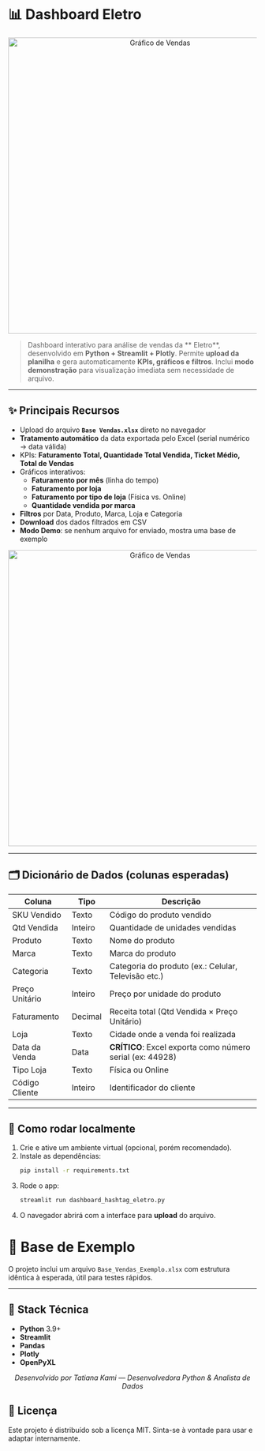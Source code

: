 # 📊 Dashboard  Eletro

<p align="center">
  <img src="./assets/dois.jpg" alt="Gráfico de Vendas" width="600">
</p>


> Dashboard interativo para análise de vendas da ** Eletro**, desenvolvido em **Python + Streamlit + Plotly**. Permite **upload da planilha** e gera automaticamente **KPIs, gráficos e filtros**. Inclui **modo demonstração** para visualização imediata sem necessidade de arquivo.

---

## ✨ Principais Recursos
- Upload do arquivo **`Base Vendas.xlsx`** direto no navegador
- **Tratamento automático** da data exportada pelo Excel (serial numérico → data válida)
- KPIs: **Faturamento Total, Quantidade Total Vendida, Ticket Médio, Total de Vendas**
- Gráficos interativos:
  - **Faturamento por mês** (linha do tempo)
  - **Faturamento por loja**
  - **Faturamento por tipo de loja** (Física vs. Online)
  - **Quantidade vendida por marca**
- **Filtros** por Data, Produto, Marca, Loja e Categoria
- **Download** dos dados filtrados em CSV
- **Modo Demo**: se nenhum arquivo for enviado, mostra uma base de exemplo


<p align="center">
  <img src="assets/dois.jpg" alt="Gráfico de Vendas" width="600">
</p>

---


## 🗂️ Dicionário de Dados (colunas esperadas)
| Coluna            | Tipo              | Descrição                                                    |
|-------------------|-------------------|--------------------------------------------------------------|
| SKU Vendido       | Texto             | Código do produto vendido                                    |
| Qtd Vendida       | Inteiro           | Quantidade de unidades vendidas                              |
| Produto           | Texto             | Nome do produto                                              |
| Marca             | Texto             | Marca do produto                                             |
| Categoria         | Texto             | Categoria do produto (ex.: Celular, Televisão etc.)          |
| Preço Unitário    | Inteiro           | Preço por unidade do produto                                 |
| Faturamento       | Decimal           | Receita total (Qtd Vendida × Preço Unitário)                 |
| Loja              | Texto             | Cidade onde a venda foi realizada                            |
| Data da Venda     | Data              | **CRÍTICO**: Excel exporta como número serial (ex: 44928)    |
| Tipo Loja         | Texto             | Física ou Online                                             |
| Código Cliente    | Inteiro           | Identificador do cliente                                     |



---

## 🚀 Como rodar **localmente**
1. Crie e ative um ambiente virtual (opcional, porém recomendado).
2. Instale as dependências:
   ```bash
   pip install -r requirements.txt
   ```
3. Rode o app:
   ```bash
   streamlit run dashboard_hashtag_eletro.py
   ```
4. O navegador abrirá com a interface para **upload** do arquivo.



# 🧪 Base de Exemplo
O projeto inclui um arquivo `Base_Vendas_Exemplo.xlsx` com estrutura idêntica à esperada, útil para testes rápidos.

---


## 🧰 Stack Técnica
- **Python** 3.9+
- **Streamlit**
- **Pandas**
- **Plotly**
- **OpenPyXL**

<p align="center"><em>Desenvolvido por Tatiana Kami — Desenvolvedora Python & Analista de Dados</em></p>



## 📄 Licença
Este projeto é distribuído sob a licença MIT. Sinta-se à vontade para usar e adaptar internamente.

